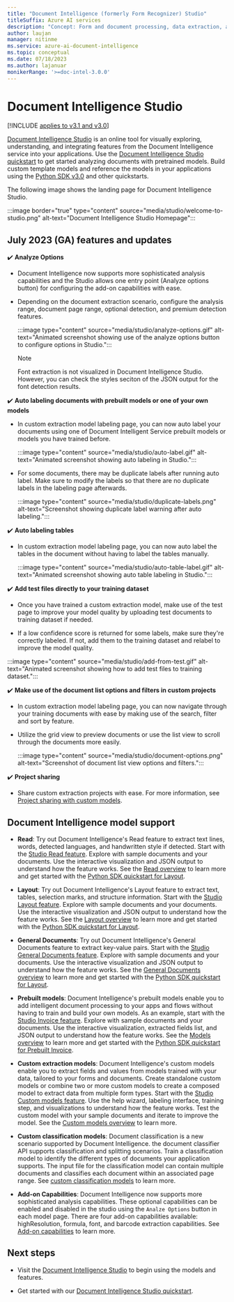 ```yaml
---
title: "Document Intelligence (formerly Form Recognizer) Studio"
titleSuffix: Azure AI services
description: "Concept: Form and document processing, data extraction, and analysis using Document Intelligence Studio "
author: laujan
manager: nitinme
ms.service: azure-ai-document-intelligence
ms.topic: conceptual
ms.date: 07/18/2023
ms.author: lajanuar
monikerRange: '>=doc-intel-3.0.0'
---
```



# Document Intelligence Studio

[!INCLUDE [applies to v3.1 and v3.0](includes/applies-to-v3-1-v3-0.md)]

[Document Intelligence Studio](https://formrecognizer.appliedai.azure.com/) is an online tool for visually exploring, understanding, and integrating features from the Document Intelligence service into your applications. Use the [Document Intelligence Studio quickstart](quickstarts/try-document-intelligence-studio.md) to get started analyzing documents with pretrained models. Build custom template models and reference the models in your applications using the [Python SDK v3.0](quickstarts/get-started-sdks-rest-api.md?view=doc-intel-3.0.0&preserve-view=true) and other quickstarts.

The following image shows the landing page for Document Intelligence Studio.

:::image border="true" type="content" source="media/studio/welcome-to-studio.png" alt-text="Document Intelligence Studio Homepage":::

## July 2023 (GA) features and updates

✔️ **Analyze Options**</br>

* Document Intelligence now supports more sophisticated analysis capabilities and the Studio allows one entry point (Analyze options button) for configuring the add-on capabilities with ease.
* Depending on the document extraction scenario, configure the analysis range, document page range, optional detection, and premium detection features.

    :::image type="content" source="media/studio/analyze-options.gif" alt-text="Animated screenshot showing use of the analyze options button to configure options in Studio.":::

    > [!NOTE]
    > Font extraction is not visualized in Document Intelligence Studio. However, you can check the styles seciton of the JSON output for the font detection results.

✔️ **Auto labeling documents with prebuilt models or one of your own models**

* In custom extraction model labeling page, you can now auto label your documents using one of Document Intelligent Service prebuilt models or models you have trained before.

    :::image type="content" source="media/studio/auto-label.gif" alt-text="Animated screenshot showing auto labeling in Studio.":::

* For some documents, there may be duplicate labels after running auto label. Make sure to modify the labels so that there are no duplicate labels in the labeling page afterwards.

    :::image type="content" source="media/studio/duplicate-labels.png" alt-text="Screenshot showing duplicate label warning after auto labeling.":::

✔️ **Auto labeling tables**

* In custom extraction model labeling page, you can now auto label the tables in the document without having to label the tables manually.

    :::image type="content" source="media/studio/auto-table-label.gif" alt-text="Animated screenshot showing auto table labeling in Studio.":::

✔️ **Add test files directly to your training dataset**

* Once you have trained a custom extraction model, make use of the test page to improve your model quality by uploading test documents to training dataset if needed.

* If a low confidence score is returned for some labels, make sure they're correctly labeled. If not, add them to the training dataset and relabel to improve the model quality.

:::image type="content" source="media/studio/add-from-test.gif" alt-text="Animated screenshot showing how to add test files to training dataset.":::

✔️ **Make use of the document list options and filters in custom projects**

* In custom extraction model labeling page, you can now navigate through your training documents with ease by making use of the search, filter and sort by feature.

* Utilize the grid view to preview documents or use the list view to scroll through the documents more easily.

    :::image type="content" source="media/studio/document-options.png" alt-text="Screenshot of document list view options and filters.":::

✔️ **Project sharing**

* Share custom extraction projects with ease. For more information, see [Project sharing with custom models](how-to-guides/project-share-custom-models.md).

## Document Intelligence model support

* **Read**: Try out Document Intelligence's Read feature to extract text lines, words, detected languages, and handwritten style if detected. Start with the [Studio Read feature](https://formrecognizer.appliedai.azure.com/studio/read). Explore with sample documents and your documents. Use the interactive visualization and JSON output to understand how the feature works. See the [Read overview](concept-read.md) to learn more and get started with the [Python SDK quickstart for Layout](quickstarts/get-started-sdks-rest-api.md?view=doc-intel-3.0.0&preserve-view=true).

* **Layout**: Try out Document Intelligence's Layout feature to extract text, tables, selection marks, and structure information. Start with the [Studio Layout feature](https://formrecognizer.appliedai.azure.com/studio/layout). Explore with sample documents and your documents. Use the interactive visualization and JSON output to understand how the feature works. See the [Layout overview](concept-layout.md) to learn more and get started with the [Python SDK quickstart for Layout](quickstarts/get-started-sdks-rest-api.md?view=doc-intel-3.0.0&preserve-view=true#layout-model).

* **General Documents**: Try out Document Intelligence's General Documents feature to extract key-value pairs. Start with the [Studio General Documents feature](https://formrecognizer.appliedai.azure.com/studio/document). Explore with sample documents and your documents. Use the interactive visualization and JSON output to understand how the feature works. See the [General Documents overview](concept-general-document.md) to learn more and get started with the [Python SDK quickstart for Layout](quickstarts/get-started-sdks-rest-api.md?view=doc-intel-3.0.0&preserve-view=true#general-document-model).

* **Prebuilt models**: Document Intelligence's prebuilt models enable you to add intelligent document processing to your apps and flows without having to train and build your own models. As an example, start with the [Studio Invoice feature](https://formrecognizer.appliedai.azure.com/studio/prebuilt?formType=invoice). Explore with sample documents and your documents. Use the interactive visualization, extracted fields list, and JSON output to understand how the feature works. See the [Models overview](concept-model-overview.md) to learn more and get started with the [Python SDK quickstart for Prebuilt Invoice](quickstarts/get-started-sdks-rest-api.md?view=doc-intel-3.0.0&preserve-view=true#prebuilt-model).

* **Custom extraction models**: Document Intelligence's custom models enable you to extract fields and values from models trained with your data, tailored to your forms and documents. Create standalone custom models or combine two or more custom models to create a composed model to extract data from multiple form types. Start with the [Studio Custom models feature](https://formrecognizer.appliedai.azure.com/studio/custommodel/projects).  Use the help wizard, labeling interface, training step, and visualizations to understand how the feature works. Test the custom model with your sample documents and iterate to improve the model. See the [Custom models overview](concept-custom.md) to learn more.

* **Custom classification models**: Document classification is a new scenario supported by Document Intelligence. the document classifier API supports classification and splitting scenarios. Train a classification model to identify the different types of documents your application supports. The input file for the classification model can contain multiple documents and classifies each document within an associated page range. See [custom classification models](concept-custom-classifier.md) to learn more.

* **Add-on Capabilities**: Document Intelligence now supports more sophisticated analysis capabilities. These optional capabilities can be enabled and disabled in the studio using the `Analze Options` button in each model page. There are four add-on capabilities available: highResolution, formula, font, and barcode extraction capabilities. See [Add-on capabilities](concept-add-on-capabilities.md) to learn more.

## Next steps

* Visit the [Document Intelligence Studio](https://formrecognizer.appliedai.azure.com/studio) to begin using the models and features.

* Get started with our [Document Intelligence Studio quickstart](quickstarts/try-document-intelligence-studio.md).

